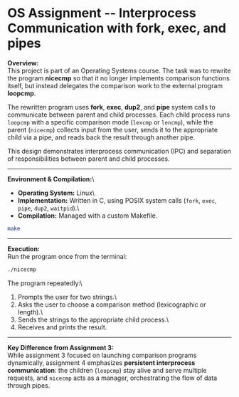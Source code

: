 # OS Assignment -- Interprocess Communication with fork, exec, and pipes

**Overview:**\
This project is part of an Operating Systems course. The task was to
rewrite the program **nicecmp** so that it no longer implements
comparison functions itself, but instead delegates the comparison work
to the external program **loopcmp**.

The rewritten program uses **fork**, **exec**, **dup2**, and **pipe**
system calls to communicate between parent and child processes. Each
child process runs `loopcmp` with a specific comparison mode (`lexcmp`
or `lencmp`), while the parent (`nicecmp`) collects input from the user,
sends it to the appropriate child via a pipe, and reads back the result
through another pipe.

This design demonstrates interprocess communication (IPC) and separation
of responsibilities between parent and child processes.

------------------------------------------------------------------------

**Environment & Compilation:**\
- **Operating System:** Linux\
- **Implementation:** Written in C, using POSIX system calls (`fork`,
`exec`, `pipe`, `dup2`, `waitpid`).\
- **Compilation:** Managed with a custom Makefile.

``` bash
make
```

------------------------------------------------------------------------

**Execution:**\
Run the program once from the terminal:

``` bash
./nicecmp
```

The program repeatedly:\
1. Prompts the user for two strings.\
2. Asks the user to choose a comparison method (lexicographic or
length).\
3. Sends the strings to the appropriate child process.\
4. Receives and prints the result.

------------------------------------------------------------------------

**Key Difference from Assignment 3:**\
While assignment 3 focused on launching comparison programs dynamically,
assignment 4 emphasizes **persistent interprocess communication**: the
children (`loopcmp`) stay alive and serve multiple requests, and
`nicecmp` acts as a manager, orchestrating the flow of data through
pipes.
